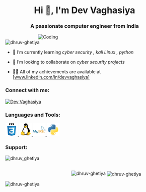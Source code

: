 <h1 align="center">Hi 👋, I'm Dev Vaghasiya</h1>
<h3 align="center">A passionate computer engineer from India</h3>
<img align="right" alt="Coding" width="400" src="https://cdn.dribbble.com/users/1162077/screenshots/3848914/programmer.gif">


<p align="left"> <img src="https://komarev.com/ghpvc/?username=dhruv-ghetiya&label=Profile%20views&color=0e75b6&style=flat" alt="dhruv-ghetiya" /> </p>

- 🌱 I’m currently learning *cyber security , kali Linux , python*

- 👯 I’m looking to collaborate on *cyber security projects*

- 👨‍💻 All of my achievements are available at [www.linkedin.com/in/devvaghasiya]

<h3 align="left">Connect with me:</h3>
<p align="left">
<a href="https://linkedin.com/in/dhruv ghetiya" target="blank"><img align="center" src="https://raw.githubusercontent.com/rahuldkjain/github-profile-readme-generator/master/src/images/icons/Social/linked-in-alt.svg" alt="Dev Vaghasiya" height="30" width="40" /></a>
<!-- <a href="https://instagram.com/__" target="blank"><img align="center" src="https://raw.githubusercontent.com/rahuldkjain/github-profile-readme-generator/master/src/images/icons/Social/instagram.svg" alt="dev_vaghasiya" height="30" width="40" /></a> -->
</p>

<h3 align="left">Languages and Tools:</h3>
<p align="left"> <a href="https://www.w3schools.com/css/" target="_blank" rel="noreferrer"> <img src="https://raw.githubusercontent.com/devicons/devicon/master/icons/css3/css3-original-wordmark.svg" alt="css3" width="40" height="40"/> </a> <a href="https://www.linux.org/" target="_blank" rel="noreferrer"> <img src="https://raw.githubusercontent.com/devicons/devicon/master/icons/linux/linux-original.svg" alt="linux" width="40" height="40"/> </a> <a href="https://www.mysql.com/" target="_blank" rel="noreferrer"> <img src="https://raw.githubusercontent.com/devicons/devicon/master/icons/mysql/mysql-original-wordmark.svg" alt="mysql" width="40" height="40"/> </a> <a href="https://www.python.org" target="_blank" rel="noreferrer"> <img src="https://raw.githubusercontent.com/devicons/devicon/master/icons/python/python-original.svg" alt="python" width="40" height="40"/> </a> </p>

<h3 align="left">Support:</h3>
<p><a href="https://www.buymeacoffee.com/dhruv_ghetiya"> <img align="left" src="https://cdn.buymeacoffee.com/buttons/v2/default-yellow.png" height="50" width="210" alt="dhruv_ghetiya" /></a></p><br><br>

<p><img align="left" src="https://github-readme-stats.vercel.app/api/top-langs?username=dhruv-ghetiya&show_icons=true&locale=en&layout=compact" alt="dhruv-ghetiya" /></p>

<p>&nbsp;<img align="center" src="https://github-readme-stats.vercel.app/api?username=dhruv-ghetiya&show_icons=true&locale=en" alt="dhruv-ghetiya" /></p>

<p><img align="center" src="https://github-readme-streak-stats.herokuapp.com/?user=dhruv-ghetiya&" alt="dhruv-ghetiya" /></p>
